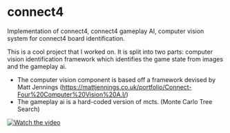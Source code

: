# connect4
Implementation of connect4, connect4 gameplay AI, computer vision system for connect4 board identification.


This is a cool project that I worked on. It is split into two parts: computer vision identification framework which identifies the game state from images 
and the gameplay ai. 
- The computer vision component is based off a framework devised by Matt Jennings (https://mattjennings.co.uk/portfolio/Connect-Four%20Computer%20Vision%20A.I/)
- The gameplay ai is a hard-coded version of mcts. (Monte Carlo Tree Search)

[![Watch the video](https://img.youtube.com/vi/<wiWxFHbbxi0>/hqdefault.jpg)](https://www.youtube.com/watch?v=wiWxFHbbxi0)

